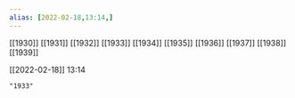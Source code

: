 ```yaml
---
alias: [2022-02-18,13:14,]
---
```

[[1930]] [[1931]] [[1932]] [[1933]] [[1934]] [[1935]] [[1936]] [[1937]] [[1938]] [[1939]]

[[2022-02-18]] 13:14

```query
"1933"
```